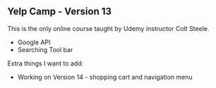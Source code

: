 ## Yelp Camp - Version 13
This is the only online course taught by Udemy instructor Colt Steele.
* Google API 
* Searching Tool bar

Extra things I want to add:
* Working on Version 14 - shopping cart and navigation menu 
